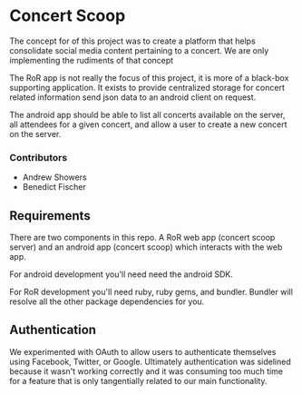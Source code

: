 Concert Scoop
===========
The concept for of this project was to create a platform that helps consolidate social media content pertaining to a concert. We are only implementing the rudiments of that concept

The RoR app is not really the focus of this project, it is more of a black-box supporting application. It exists to provide centralized storage for concert related information send json data to an android client on request. 

The android app should be able to list all concerts available on the server, all attendees for a given concert, and allow a user to create a new concert on the server.  

### Contributors ###
 * Andrew Showers
 * Benedict Fischer


Requirements
-------------------
There are two components in this repo.  A RoR web app (concert scoop server) and an android app (concert scoop) which interacts with the web app.  

For android development you'll need need the android SDK. 

For RoR development you'll need ruby, ruby gems, and bundler.  Bundler will resolve all the other package dependencies for you.

Authentication
--------------------
We experimented with OAuth to allow users to authenticate themselves using Facebook, Twitter, or Google. Ultimately authentication was sidelined because it wasn't working correctly and it was consuming too much time for a feature that is only tangentially related to our main functionality.

